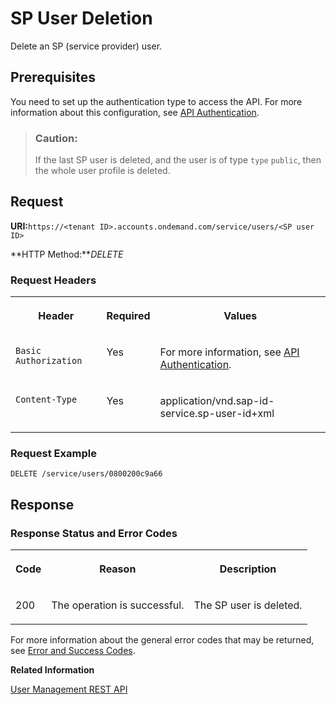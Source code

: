 <!-- loiodba2028899cf462f9cfd97c9b8505de4 -->

# SP User Deletion

Delete an SP \(service provider\) user.



<a name="loiodba2028899cf462f9cfd97c9b8505de4__section_mbm_1xk_fdb"/>

## Prerequisites

You need to set up the authentication type to access the API. For more information about this configuration, see [API Authentication](../Operation-Guide/api-authentication-9d200d5.md).



> ### Caution:  
> If the last SP user is deleted, and the user is of type `type` `public`, then the whole user profile is deleted.



## Request

**URI:**`https://<tenant ID>.accounts.ondemand.com/service/users/<SP user ID>`

**HTTP Method:***DELETE*



### Request Headers


<table>
<tr>
<th valign="top">

Header



</th>
<th valign="top">

Required



</th>
<th valign="top">

Values



</th>
</tr>
<tr>
<td valign="top">

`Basic Authorization`



</td>
<td valign="top">

Yes



</td>
<td valign="top">

For more information, see [API Authentication](../Operation-Guide/api-authentication-9d200d5.md).



</td>
</tr>
<tr>
<td valign="top">

`Content-Type`



</td>
<td valign="top">

Yes



</td>
<td valign="top">

application/vnd.sap-id-service.sp-user-id+xml



</td>
</tr>
</table>



### Request Example

```
DELETE /service/users/0800200c9a66
```



## Response



### Response Status and Error Codes


<table>
<tr>
<th valign="top">

Code



</th>
<th valign="top">

Reason



</th>
<th valign="top">

Description



</th>
</tr>
<tr>
<td valign="top">

200



</td>
<td valign="top">

The operation is successful.



</td>
<td valign="top">

The SP user is deleted.



</td>
</tr>
</table>

For more information about the general error codes that may be returned, see [Error and Success Codes](error-and-success-codes-7f87a75.md).



**Related Information**  


[User Management REST API](user-management-rest-api-e6bb70d.md "This REST API allows you to implement a request for user management, such as user registration, as well as SP user retrieval, deactivation and deletion.")

